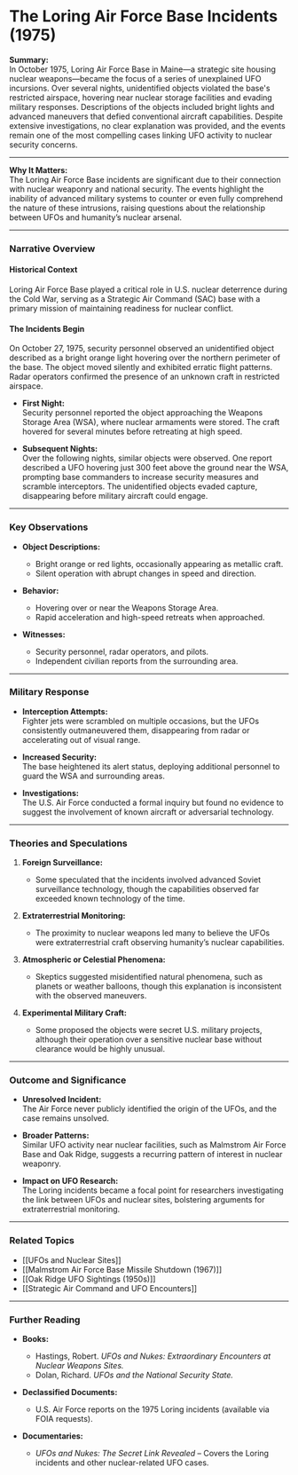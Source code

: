 # The Loring Air Force Base Incidents (1975)

**Summary:**  
In October 1975, Loring Air Force Base in Maine—a strategic site housing nuclear weapons—became the focus of a series of unexplained UFO incursions. Over several nights, unidentified objects violated the base's restricted airspace, hovering near nuclear storage facilities and evading military responses. Descriptions of the objects included bright lights and advanced maneuvers that defied conventional aircraft capabilities. Despite extensive investigations, no clear explanation was provided, and the events remain one of the most compelling cases linking UFO activity to nuclear security concerns.

---

**Why It Matters:**  
The Loring Air Force Base incidents are significant due to their connection with nuclear weaponry and national security. The events highlight the inability of advanced military systems to counter or even fully comprehend the nature of these intrusions, raising questions about the relationship between UFOs and humanity’s nuclear arsenal.

---

### **Narrative Overview**

#### **Historical Context**

Loring Air Force Base played a critical role in U.S. nuclear deterrence during the Cold War, serving as a Strategic Air Command (SAC) base with a primary mission of maintaining readiness for nuclear conflict.

#### **The Incidents Begin**

On October 27, 1975, security personnel observed an unidentified object described as a bright orange light hovering over the northern perimeter of the base. The object moved silently and exhibited erratic flight patterns. Radar operators confirmed the presence of an unknown craft in restricted airspace.

- **First Night:**  
    Security personnel reported the object approaching the Weapons Storage Area (WSA), where nuclear armaments were stored. The craft hovered for several minutes before retreating at high speed.
    
- **Subsequent Nights:**  
    Over the following nights, similar objects were observed. One report described a UFO hovering just 300 feet above the ground near the WSA, prompting base commanders to increase security measures and scramble interceptors. The unidentified objects evaded capture, disappearing before military aircraft could engage.
    

---

### **Key Observations**

- **Object Descriptions:**
    
    - Bright orange or red lights, occasionally appearing as metallic craft.
    - Silent operation with abrupt changes in speed and direction.
- **Behavior:**
    
    - Hovering over or near the Weapons Storage Area.
    - Rapid acceleration and high-speed retreats when approached.
- **Witnesses:**
    
    - Security personnel, radar operators, and pilots.
    - Independent civilian reports from the surrounding area.

---

### **Military Response**

- **Interception Attempts:**  
    Fighter jets were scrambled on multiple occasions, but the UFOs consistently outmaneuvered them, disappearing from radar or accelerating out of visual range.
    
- **Increased Security:**  
    The base heightened its alert status, deploying additional personnel to guard the WSA and surrounding areas.
    
- **Investigations:**  
    The U.S. Air Force conducted a formal inquiry but found no evidence to suggest the involvement of known aircraft or adversarial technology.
    

---

### **Theories and Speculations**

1. **Foreign Surveillance:**
    
    - Some speculated that the incidents involved advanced Soviet surveillance technology, though the capabilities observed far exceeded known technology of the time.
2. **Extraterrestrial Monitoring:**
    
    - The proximity to nuclear weapons led many to believe the UFOs were extraterrestrial craft observing humanity’s nuclear capabilities.
3. **Atmospheric or Celestial Phenomena:**
    
    - Skeptics suggested misidentified natural phenomena, such as planets or weather balloons, though this explanation is inconsistent with the observed maneuvers.
4. **Experimental Military Craft:**
    
    - Some proposed the objects were secret U.S. military projects, although their operation over a sensitive nuclear base without clearance would be highly unusual.

---

### **Outcome and Significance**

- **Unresolved Incident:**  
    The Air Force never publicly identified the origin of the UFOs, and the case remains unsolved.
    
- **Broader Patterns:**  
    Similar UFO activity near nuclear facilities, such as Malmstrom Air Force Base and Oak Ridge, suggests a recurring pattern of interest in nuclear weaponry.
    
- **Impact on UFO Research:**  
    The Loring incidents became a focal point for researchers investigating the link between UFOs and nuclear sites, bolstering arguments for extraterrestrial monitoring.
    

---

### **Related Topics**

- [[UFOs and Nuclear Sites]]
- [[Malmstrom Air Force Base Missile Shutdown (1967)]]
- [[Oak Ridge UFO Sightings (1950s)]]
- [[Strategic Air Command and UFO Encounters]]

---

### **Further Reading**

- **Books:**
    
    - Hastings, Robert. _UFOs and Nukes: Extraordinary Encounters at Nuclear Weapons Sites._
    - Dolan, Richard. _UFOs and the National Security State._
- **Declassified Documents:**
    
    - U.S. Air Force reports on the 1975 Loring incidents (available via FOIA requests).
- **Documentaries:**
    
    - _UFOs and Nukes: The Secret Link Revealed_ – Covers the Loring incidents and other nuclear-related UFO cases.

